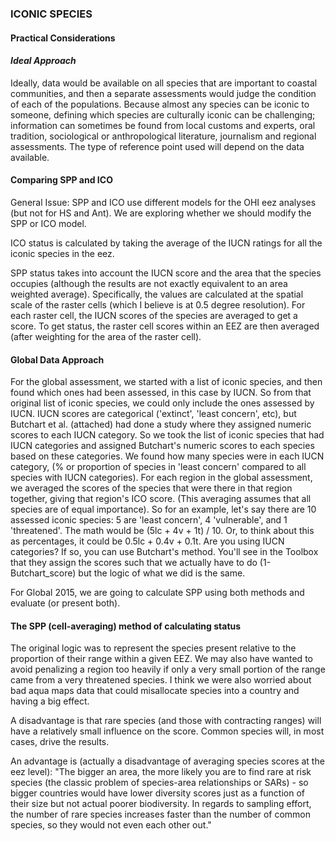### **ICONIC SPECIES**
#### Practical Considerations

#### *Ideal Approach*

Ideally, data would be available on all species that are important to coastal communities, and then a separate assessments would judge the condition of each of the populations. Because almost any species can be iconic to someone, defining which species are culturally iconic can be challenging; information can sometimes be found from local customs and experts, oral tradition, sociological or anthropological literature, journalism and regional assessments. The type of reference point used will depend on the data available.

#### Comparing SPP and ICO

General Issue: SPP and ICO use different models for the OHI eez analyses (but not for HS and Ant).  We are exploring whether we should modify the SPP or ICO model.

ICO status is calculated by taking the average of the IUCN ratings for all the iconic species in the eez.  

SPP status takes into account the IUCN score and the area that the species occupies (although the results are not exactly equivalent to an area weighted average).  Specifically, the values are calculated at the spatial scale of the raster cells (which I believe is at 0.5 degree resolution).  For each raster cell, the IUCN scores of the species are averaged to get a score. To get status, the raster cell scores within an EEZ are then averaged (after weighting for the area of the raster cell).  

#### Global Data Approach

For the global assessment, we started with a list of iconic species, and then found which ones had been assessed, in this case by IUCN. So from that original list of iconic species, we could only include the ones assessed by IUCN. IUCN scores are categorical ('extinct', 'least concern', etc), but Butchart et al. (attached) had done a study where they assigned numeric scores to each IUCN category. So we took the list of iconic species that had IUCN categories and assigned Butchart's numeric scores to each species based on these categories. We found how many species were in each IUCN category, (% or proportion of species in 'least concern' compared to all species with IUCN categories). For each region in the global assessment, we averaged the scores of the species that were there in that region together, giving that region's ICO score. (This averaging assumes that all species are of equal importance). So for an example, let's say there are 10 assessed iconic species: 5 are 'least concern', 4 'vulnerable', and 1 'threatened'. The math would be (5lc + 4v + 1t) / 10. Or, to think about this as percentages, it could be 0.5lc + 0.4v + 0.1t.
Are you using IUCN categories? If so, you can use Butchart's method. You'll see in the Toolbox that they assign the scores such that we actually have to do (1-Butchart_score) but the logic of what we did is the same.

For Global 2015, we are going to calculate SPP using both methods and evaluate (or present both).  

#### The SPP (cell-averaging) method of calculating status

The original logic was to represent the species present relative to the proportion of their range within a given EEZ.  We may also have wanted to avoid penalizing a region too heavily if only a very small portion of the range came from a very threatened species.  I think we were also worried about bad aqua maps data that could misallocate species into a country and having a big effect.

A disadvantage is that rare species (and those with contracting ranges) will have a relatively small influence on the score.  Common species will, in most cases, drive the results.

An advantage is (actually a disadvantage of averaging species scores at the eez level): "The bigger an area, the more likely you are to find rare at risk species (the classic problem of species-area relationships or SARs) - so bigger countries would have lower diversity scores just as a function of their size but not actual poorer biodiversity. In regards to sampling effort, the number of rare species increases faster than the number of common species, so they would not even each other out."
